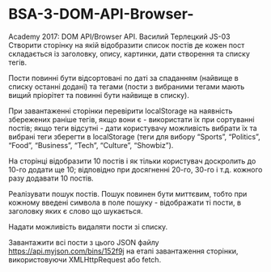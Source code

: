 # BSA-3-DOM-API-Browser-
Academy 2017: DOM API/Browser API. Василий Терлецкий JS-03 Створити сторінку на якій відобразити список постів де кожен пост складається із заголовку, опису, картинки, дати створення та списку тегів.

Пости повинні бути відсортовані по даті за спаданням (найвище в списку останні додані) та тегами (пости з вибраними тегами мають вищий пріорітет та повинні бути найвище в списку).

При завантаженні сторінки перевірити localStorage на наявність збережених раніше тегів, якщо вони є - використати їх при сортуванні постів; якщо теги відcутні - дати користувачу можливість вибрати їх та вибрані теги зберегти в localStorage (теги для вибору “Sports”, “Politics”, “Food”, “Business”, “Tech”, “Culture”, “Showbiz”).

На сторінці відобразити 10 постів і як тільки користувач доскролить до 10-го додати ще 10; відповідно при досягненні 20-го, 30-го і т.д. кожного разу додавати 10 постів.

Реалізувати пошук постів. Пошук повинен бути миттєвим, тобто при кожному введені символа в поле пошуку - відображати ті пости, в заголовку яких є слово що шукається.

Надати можливість видаляти пости зі списку.

Завантажити всі пости з цього JSON файлу https://api.myjson.com/bins/152f9j на етапі завантаження сторінки, використовуючи XMLHttpRequest або fetch.

